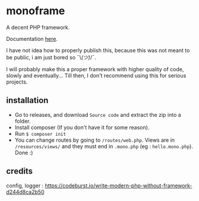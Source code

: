 # monoframe
A decent PHP framework.

Documentation [here](https://github.com/TheUnium/monoframe/tree/main/docs).

I have not idea how to properly publish this, because this was not meant to be public, i am just bored so ¯\\_(ツ)_/¯.

I will probably make this a proper framework with higher quality of code, slowly and eventually... Till then, I don't recommend using this for serious projects.

## installation
- Go to releases, and download `Source code` and extract the zip into a folder.
- Install composer (If you don't have it for some reason).
- Run `$ composer init`
- You can change routes by going to `/routes/web.php`. Views are in `/resources/views/` and they must end in `.mono.php` 
(eg : `hello.mono.php`). Done :)

## credits
config, logger : https://codeburst.io/write-modern-php-without-framework-d244d8ca2b50
